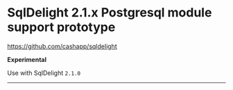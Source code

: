 # SqlDelight 2.1.x Postgresql module support prototype 

https://github.com/cashapp/sqldelight

**Experimental**

Use with SqlDelight `2.1.0`

---
